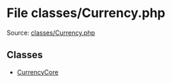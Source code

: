 File classes/Currency.php
=========
Source: [classes/Currency.php](https://github.com/PrestaShop/PrestaShop/blob/1.6.1.1/classes/Currency.php)


Classes
-------

* [CurrencyCore](class.CurrencyCore.md)

